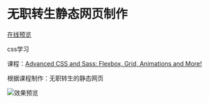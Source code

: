 # 无职转生静态网页制作

[在线预览](https://iridescent-longma-92ff0e.netlify.app/)

css学习

课程：[Advanced CSS and Sass: Flexbox, Grid, Animations and More!](https://www.udemy.com/course/advanced-css-and-sass/?couponCode=V2JPLETSLEARN)

根据课程制作：无职转生的静态网页

![效果预览](/video/PixPin_2025-02-20_21-05-41.webp)
